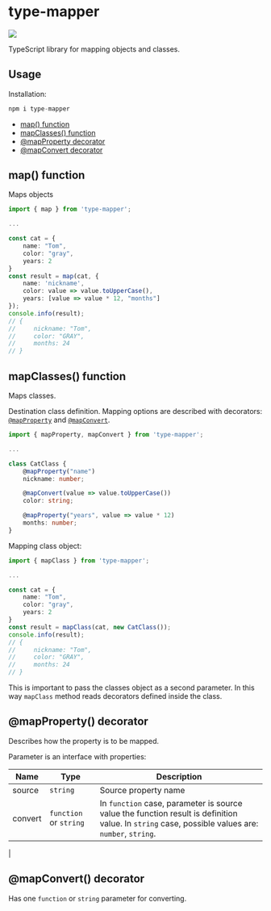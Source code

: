 # type-mapper

<a href="https://www.npmjs.com/package/type-mapperquery-pack">
    <img src="https://nodei.co/npm/type-mapper.png?mini=true">
</a>

TypeScript library for mapping objects and classes.

## Usage

Installation:

```js
npm i type-mapper
```

- [map() function](#map)
- [mapClasses() function](#mapclasses)
- [@mapProperty decorator](#mapproperty-decorator)
- [@mapConvert decorator](#mapconvert-decorator)

## map() function

Maps objects

```ts
import { map } from 'type-mapper';

...

const cat = {
    name: "Tom",
    color: "gray",
    years: 2
}
const result = map(cat, {
    name: 'nickname',
    color: value => value.toUpperCase(),
    years: [value => value * 12, "months"]
});
console.info(result);
// {
//     nickname: "Tom",
//     color: "GRAY",
//     months: 24
// }
```

## mapClasses() function

Maps classes.

Destination class definition. Mapping options are described with decorators: [`@mapProperty`](#mapproperty-decorator) and [`@mapConvert`](#mapconvert-decorator).

```ts
import { mapProperty, mapConvert } from 'type-mapper';

...

class CatClass {
    @mapProperty("name")
    nickname: number;

    @mapConvert(value => value.toUpperCase())
    color: string;

    @mapProperty("years", value => value * 12)
    months: number;
}

```

Mapping class object:

```ts
import { mapClass } from 'type-mapper';

...

const cat = {
    name: "Tom",
    color: "gray",
    years: 2
}
const result = mapClass(cat, new CatClass());
console.info(result);
// {
//     nickname: "Tom",
//     color: "GRAY",
//     months: 24
// }
```

This is important to pass the classes object as a second parameter. In this way `mapClass` method reads decorators defined inside the class.

## @mapProperty() decorator

Describes how the property is to be mapped.

Parameter is an interface with properties:

| Name                     |  Type| Description|
| ------------------------ | ---- |------------ |
|source| `string`|Source property name|
|convert|`function` or `string`| In `function` case, parameter is source value the function result is definition value. In `string` case, possible values are: `number`, `string`.
 |

## @mapConvert() decorator

Has one `function` or `string` parameter for converting.
